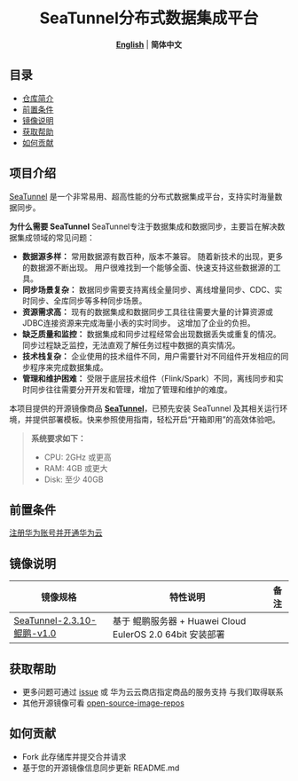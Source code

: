 <p align="center">
  <h1 align="center">SeaTunnel分布式数据集成平台</h1>
  <p align="center">
    <a href="README.md"><strong>English</strong></a> | <strong>简体中文</strong>
  </p>

## 目录

- [仓库简介](#项目介绍)
- [前置条件](#前置条件)
- [镜像说明](#镜像说明)
- [获取帮助](#获取帮助)
- [如何贡献](#如何贡献)

## 项目介绍
[SeaTunnel](https://github.com/apache/seatunnel) 是一个非常易用、超高性能的分布式数据集成平台，支持实时海量数据同步。

**为什么需要 SeaTunnel**
SeaTunnel专注于数据集成和数据同步，主要旨在解决数据集成领域的常见问题：
- **数据源多样：** 常用数据源有数百种，版本不兼容。 随着新技术的出现，更多的数据源不断出现。 用户很难找到一个能够全面、快速支持这些数据源的工具。
- **同步场景复杂：** 数据同步需要支持离线全量同步、离线增量同步、CDC、实时同步、全库同步等多种同步场景。
- **资源需求高：** 现有的数据集成和数据同步工具往往需要大量的计算资源或JDBC连接资源来完成海量小表的实时同步。 这增加了企业的负担。
- **缺乏质量和监控：** 数据集成和同步过程经常会出现数据丢失或重复的情况。 同步过程缺乏监控，无法直观了解任务过程中数据的真实情况。
- **技术栈复杂：** 企业使用的技术组件不同，用户需要针对不同组件开发相应的同步程序来完成数据集成。
- **管理和维护困难：** 受限于底层技术组件（Flink/Spark）不同，离线同步和实时同步往往需要分开开发和管理，增加了管理和维护的难度。

本项目提供的开源镜像商品 [**SeaTunnel**]()，已预先安装 SeaTunnel 及其相关运行环境，并提供部署模板。快来参照使用指南，轻松开启“开箱即用”的高效体验吧。

> **系统要求如下：**
> - CPU: 2GHz 或更高
> - RAM: 4GB 或更大
> - Disk: 至少 40GB

## 前置条件
[注册华为账号并开通华为云](https://support.huaweicloud.com/usermanual-account/account_id_001.html)

## 镜像说明

| 镜像规格                         | 特性说明                                           | 备注 |
|------------------------------|------------------------------------------------| --- |
| [SeaTunnel-2.3.10-鲲鹏-v1.0]() | 基于 鲲鹏服务器 + Huawei Cloud EulerOS 2.0 64bit 安装部署 |  |

## 获取帮助
- 更多问题可通过 [issue](https://github.com/HuaweiCloudDeveloper/seatunnel-image/issues) 或 华为云云商店指定商品的服务支持 与我们取得联系
- 其他开源镜像可看 [open-source-image-repos](https://github.com/HuaweiCloudDeveloper/open-source-image-repos)

## 如何贡献
- Fork 此存储库并提交合并请求
- 基于您的开源镜像信息同步更新 README.md
